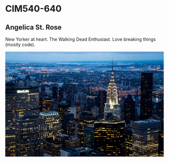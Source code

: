 # CIM540-640
## Angelica St. Rose

New Yorker at heart. The Walking Dead Enthusiast. Love breaking things (mostly code).


![](https://github.com/AngelicaStrose/CIM540-640/blob/master/chrysler_bldg_gety_marian_kilinski.jpg) 

